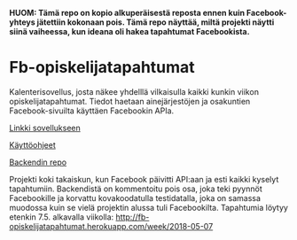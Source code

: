 **HUOM: Tämä repo on kopio alkuperäisestä reposta ennen kuin Facebook-yhteys jätettiin kokonaan pois. Tämä repo näyttää, miltä projekti näytti siinä vaiheessa, kun ideana oli hakea tapahtumat Facebookista.**

# Fb-opiskelijatapahtumat
Kalenterisovellus, josta näkee yhdelllä vilkaisulla kaikki kunkin viikon opiskelijatapahtumat. Tiedot haetaan ainejärjestöjen ja osakuntien Facebook-sivuilta käyttäen Facebookin APIa.

[Linkki sovellukseen](http://fb-opiskelijatapahtumat.herokuapp.com)

[Käyttöohjeet](https://github.com/hanninev/fb-opiskelijatapahtumat/blob/master/Kayttoohjeet.md)

[Backendin repo](https://github.com/hanninev/fb-opiskelijatapahtumat-backend)


Projekti koki takaiskun, kun Facebook päivitti API:aan ja esti kaikki kyselyt tapahtumiin. Backendistä on kommentoitu pois osa, joka teki pyynnöt Facebookille ja korvattu kovakoodatulla testidatalla, joka on samassa muodossa kuin se vielä projektin alussa tuli Facebookilta. Tapahtumia löytyy etenkin 7.5. alkavalla viikolla: http://fb-opiskelijatapahtumat.herokuapp.com/week/2018-05-07
